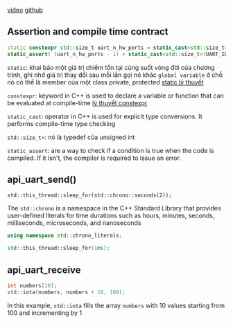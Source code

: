 [video](https://www.youtube.com/watch?v=BYxR2EZZvhc&list=PLowIV8ZSSsAXRAsxyKArbY4EEqvUnYNtn&index=2)
[github](https://github.dev/howroyd/embedded_cpp20)

## Assertion and compile time contract
```cpp
static constexpr std::size_t uart_n_hw_ports = static_cast<std::size_t>(UART_ID::UART_INVALID)+1;
static_assert( (uart_n_hw_ports - 1) < static_cast<std::size_t>(UART_ID::UART_INVALID) );
```

`static`: khai báo một giá trị chiếm tồn tại cùng suốt vòng đời của chương trình, ghi nhớ giá trị thay đổi sau mỗi lần gọi
nó khác `global variable` ở chỗ nó có thể là member của một class private, protected
[static lý thuyết](https://techacademy.edu.vn/static-trong-c/)

`constexpr`: keyword in C++ is used to declare a variable or function that can be evaluated at compile-time
[lý thuyết constexpr](https://codecungnhau.com/hieu-ve-constexpr-trong-c/)

`static_cast`: operator in C++ is used for explicit type conversions. It performs compile-time type checking

`std::size_t>`: nó là typedef của unsigned int

`static_assert`: are a way to check if a condition is true when the code is compiled. If it isn't, the compiler is required to issue an error.

## api_uart_send()
```
std::this_thread::sleep_for(std::chrono::seconds(2));
```
The `std::chrono` is a namespace in the C++ Standard Library that provides user-defined literals for time durations such as hours, minutes, seconds, milliseconds, microseconds, and nanoseconds

```cpp
using namespace std::chrono_literals;

std::this_thread::sleep_for(1ms);
```




## api_uart_receive

```cpp
int numbers[10]; 
std::iota(numbers, numbers + 10, 100);
```

In this example, `std::iota` fills the array `numbers` with 10 values starting from 100 and incrementing by 1